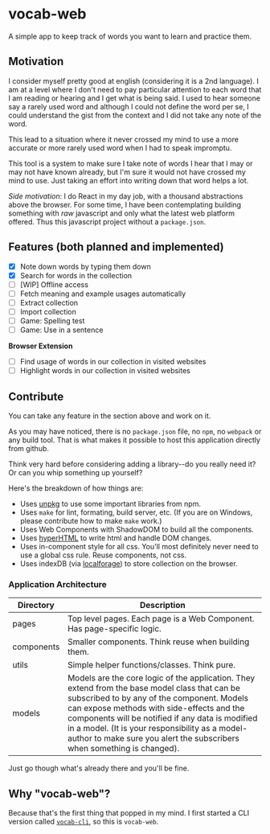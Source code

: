 # vocab-web

A simple app to keep track of words you want to learn and practice them.

## Motivation

I consider myself pretty good at english (considering it is a 2nd language). I
am at a level where I don't need to pay particular attention to each word that
I am reading or hearing and I get what is being said. I used to hear someone
say a rarely used word and although I could not define the word per se, I could
understand the gist from the context and I did not take any note of the word.

This lead to a situation where it never crossed my mind to use a more accurate
or more rarely used word when I had to speak impromptu.

This tool is a system to make sure I take note of words I hear that I may or may
not have known already, but I'm sure it would not have crossed my mind to use.
Just taking an effort into writing down that word helps a lot.

*Side motivation*:
I do React in my day job, with a thousand abstractions above the browser. For
some time, I have been contemplating building something with *raw* javascript
and only what the latest web platform offered. Thus this javascript project
without a `package.json`.

## Features (both planned and implemented)

- [x] Note down words by typing them down
- [x] Search for words in the collection
- [ ] [WIP] Offline access
- [ ] Fetch meaning and example usages automatically
- [ ] Extract collection
- [ ] Import collection
- [ ] Game: Spelling test
- [ ] Game: Use in a sentence

**Browser Extension**
- [ ] Find usage of words in our collection in visited websites
- [ ] Highlight words in our collection in visited websites

## Contribute

You can take any feature in the section above and work on it.

As you may have noticed, there is no `package.json` file, no `npm`, no `webpack`
or any build tool. That is what makes it possible to host this application
directly from github.

Think very hard before considering adding a library--do you really need it? Or
can you whip something up yourself?

Here's the breakdown of how things are:
- Uses [unpkg](https://unpkg.com) to use some important libraries from npm.
- Uses `make` for lint, formating, build server, etc. (If you are on Windows,
please contribute how to make `make` work.)
- Uses Web Components with ShadowDOM to build all the components.
- Uses [hyperHTML](https://github.com/WebReflection/hyperHTML) to write html and handle DOM changes.
- Uses in-component style for all css. You'll most definitely never need to use
a global css rule. Reuse components, not css.
- Uses indexDB (via [localforage](https://github.com/localForage/localForage)) to store collection on the browser.

### Application Architecture

| Directory | Description |
| --------- | ------- |
| pages     | Top level pages. Each page is a Web Component. Has page-specific logic. |
| components | Smaller components. Think reuse when building them. |
| utils     | Simple helper functions/classes. Think pure. |
| models    | Models are the core logic of the application. They extend from the base model class that can be subscribed to by any of the component. Models can expose methods with side-effects and the components will be notified if any data is modified in a model. (It is your responsibility as a model-author to make sure you alert the subscribers when something is changed). |

Just go though what's already there and you'll be fine.

## Why "vocab-web"?

Because that's the first thing that popped in my mind. I first started a CLI version
called [`vocab-cli`](https://github.com/squgeim/vocab-cli), so this is `vocab-web`.

